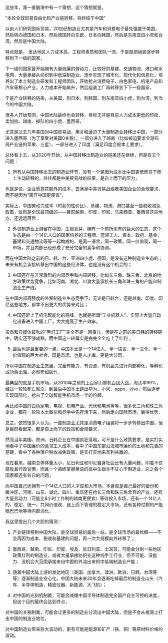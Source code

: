 这些年，我一直脑海中有一个猜想，这个猜想就是，

“本轮全球贸易自由化和产业链转移，将终结于中国”

以前人们研究国际贸易，20世纪制造业尤其是汽车和消费电子最先强盛于美国，然后转向德国和日本，然后德国转向东欧，日本向韩国，然后是东南亚四小虎和台湾，然后是中国大陆，

特点就是， 发达地区人力成本高，工程师素质和团队一流，于是就把组装逐步转移到下一级的国家，

下一级的国家最开始拥有大量低廉的劳动力，比较好的基建、交通物流、港口和水电网，大量承接从纺织到中低端制造业，逐步实现了城市化、现代化和信息化，培养出了本土制造业研发和工程师团队，开始抢占消费电子、白色家电、机电产品和汽车等核心产业，人力成本开始飙升，然后组装工厂再转移到下下一级国家，

于是产业转移的链条，从美国，到日本，到韩国，到东南亚四小虎，到台湾，到当今的中国大陆，

很多人开始预测，中国大陆最终也会转移，目标无非是目前人力成本更低的印度、孟加拉、越南、掉队的四小虎、墨西哥，

尤其是过去几年美国对中国贸易战，用关税逼迫了大量制造业转移出中国，一部分进入墨西哥（为了享受对美国0关税），一部分进入了越南（比如被迫要求全球布局产业链的苹果、三星），一部分进入了印度（满足印度合规本土要求），

总体看上去，从2020年开始，从中国转移出制造业的链条还在继续，但是有五个问题：

1. 所有从中国转移出去的制造业环节，没有一个是因为成本比中国更低而自下而上主动转移的，往往都是中美贸易战的结果，是自上而下的压力，

也就是说，企业愿意花额外的成本，去满足中美贸易战或者美国企业的合规要求，而不是因为“离开中国更便宜”，

实际上，中国劳动力成本（时薪的性价比）、基建、物流、港口甚至一些税收减免政策，依然是全球最顶级的——目前越南、印度、印尼、马来西亚、墨西哥这些地方，还远远落后；

2. 外贸制造业上游留在中国，生根发芽，拥有一个前所未有的巨大的生态，这个生态是由一个14亿人口的国家培养的工程师、蓝领工人、资本、政府、基金、基建和交通物流等等一起构成的，是同一语言，同一政策，同一价值观，同一市场，并且内部已经形成了充分完全的竞争和协调，

而在中国大陆之前的日、韩、台、亚洲四小虎、德国，是没有这种制造业生态的；未来有机会承接转移出中国的这些经济体，也是没有这个机会的；

3. 中国还存在非常激烈的内部竞争和内部转移，比如长三角、珠三角、北京的地方政策优势竞争，比如河南、湖北、川渝大量承接长三角和珠三角的产能和制造业生产线，

在中国内部高强度的外贸制造业生态竞争下，无论是日韩台，还是越南、印度、印尼这些地方，都拿不出更大的优势来对比；

4. 中国还赶上了机电智能化的高峰，也就是所谓“工业机器人”，实际上大量自动化设备进入中国工厂，大大提高了生产效率，

虽然和自媒体鼓吹的“黑灯工厂”完全不是一回事儿，但是在之前的美日韩的转移链中，确实还不够成熟，而中国这一轮属实是完完全全吃上了红利；

5. 最后也是最重要的一点，中国本土是一个14亿人、单一语言、单一文化、单一价值观的巨大社会，既是市场，也是人才库，更是大公司，

所以中国在制造业生态里，完全有能力、有资源、有机会先进行内部孵化，等孵化成功后出海，必然势如破竹，

最典型的就是手机市场，从2010年之前的上百家山寨机百团大战，淘汰率99%，经过一轮轮死亡厮杀，到最后中国本土跑出华为、小米、oppo、vivo，然后逐步实现国际化，抢占了全球智能手机市场一半的份额，

再比如中国的白色家电、电视、机电产品、光伏和电池等等，很多长三角和珠三角企业，都在一轮轮本土厮杀和竞争中先存活下来，然后走向国际市场，赢得优势。

总之，依然很多人认为，一些制造业尤其是消费电子组装将一步步转移出中国，但是目前看起来，都是自上而下的政策和合规要求，

然而当年美国、欧洲、日韩企业在中国疯狂落地，可不是什么政策要求，是实打实地看中了中国廉价的蓝领工人成本，看中了中国东部沿海城市廉价的土地和完善的基建，看中了各种落户税收减免政策，是实打实地来互利共赢的。

现在看来，越南总体体量太小，尼日利亚和印尼自身社会还有大量问题，印度不仅腐败且行政官僚，而且一个熟练掌握英语的高中生根本不甘心干制造业，总之各个国家都还有各自的问题，

而中国自己还拥有一个14亿人口的人才库和大市场，本身就是自己最好的备份和缓冲区，河南、山东、湖北、四川、重庆还在抢长三角和珠三角舍弃的产业，还有大量劳动力（可能比8小时工作制的越南更便宜）等待投入市场，还有一个14亿人的、稳定、统一、共同价值观、自上而下管理的稳定大市场，还有各种过剩的产能眼巴巴地等待内部消化，

我这里提出几个大胆的猜测：

1. 产业链转移到中国大陆，是全球贸易的最后一站，是全球市场的最优解——不会再因为成本、税收和基建的问题，再一次大规模向外转移了；

2. 墨西哥、越南、印尼、印度、埃及、尼日利亚、土耳其，可能会分到一些地区政策红利的制造业，或者大量承接纺织业这种纯手工行业，但不可能、没能力、没机会大范围承接来自中国的外溢出来的中低端制造业产能；

3. 随着中国大陆上游的发达地区（美国、加拿大、澳洲、欧洲、日韩、台湾等等）逐渐制造业空心化，中国大陆未来20年会逐渐吃掉最后的制造业山头（汽车、半导体制造、精密仪器、新能源、大飞机）；

4. 对中国的光刻机制裁，可能会减缓中国半导体制造完全国产自主可控的进度，但这个目的最终会达到终点，

对中国的关税制裁，可能会让更多的制造业分流出中国大陆，但是不会从根源上打击中国的制造业地位，

对中国制造业带来巨大波动的，更有可能是能源和矿产（铁、铜）等原材料价格的波动。